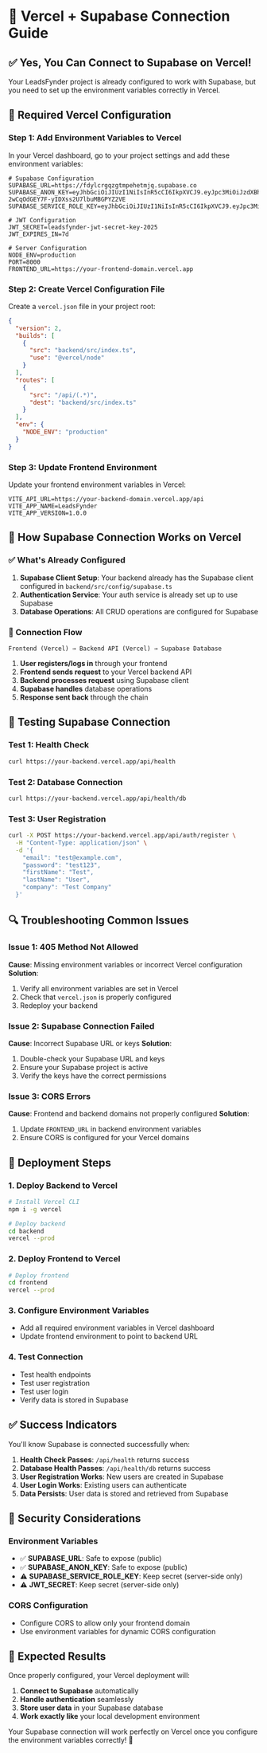 # 🚀 Vercel + Supabase Connection Guide

## ✅ Yes, You Can Connect to Supabase on Vercel!

Your LeadsFynder project is already configured to work with Supabase, but you need to set up the environment variables correctly in Vercel.

## 🔧 Required Vercel Configuration

### Step 1: Add Environment Variables to Vercel

In your Vercel dashboard, go to your project settings and add these environment variables:

```env
# Supabase Configuration
SUPABASE_URL=https://fdylcrgqzgtmpehetmjq.supabase.co
SUPABASE_ANON_KEY=eyJhbGciOiJIUzI1NiIsInR5cCI6IkpXVCJ9.eyJpc3MiOiJzdXBhYmFzZSIsInJlZiI6ImZkeWxjcmdxemd0bXBlaGV0bWpxIiwicm9sZSI6ImFub24iLCJpYXQiOjE3NTcxNTg4OTUsImV4cCI6MjA3MjczNDg5NX0.G7cYqR5Fx-2wCqOdGEY7F-yIDXss2U7lbuMBGPYZ2VE
SUPABASE_SERVICE_ROLE_KEY=eyJhbGciOiJIUzI1NiIsInR5cCI6IkpXVCJ9.eyJpc3MiOiJzdXBhYmFzZSIsInJlZiI6ImZkeWxjcmdxemd0bXBlaGV0bWpxIiwicm9sZSI6InNlcnZpY2Vfcm9sZSIsImlhdCI6MTc1NzE1ODg5NSwiZXhwIjoyMDcyNzM0ODk1fQ.0G5DahUWFZiDaUDNe9i4mc319_Ko23CGQljUcmnaTxo

# JWT Configuration
JWT_SECRET=leadsfynder-jwt-secret-key-2025
JWT_EXPIRES_IN=7d

# Server Configuration
NODE_ENV=production
PORT=8000
FRONTEND_URL=https://your-frontend-domain.vercel.app
```

### Step 2: Create Vercel Configuration File

Create a `vercel.json` file in your project root:

```json
{
  "version": 2,
  "builds": [
    {
      "src": "backend/src/index.ts",
      "use": "@vercel/node"
    }
  ],
  "routes": [
    {
      "src": "/api/(.*)",
      "dest": "backend/src/index.ts"
    }
  ],
  "env": {
    "NODE_ENV": "production"
  }
}
```

### Step 3: Update Frontend Environment

Update your frontend environment variables in Vercel:

```env
VITE_API_URL=https://your-backend-domain.vercel.app/api
VITE_APP_NAME=LeadsFynder
VITE_APP_VERSION=1.0.0
```

## 🎯 How Supabase Connection Works on Vercel

### ✅ What's Already Configured

1. **Supabase Client Setup**: Your backend already has the Supabase client configured in `backend/src/config/supabase.ts`
2. **Authentication Service**: Your auth service is already set up to use Supabase
3. **Database Operations**: All CRUD operations are configured for Supabase

### 🔄 Connection Flow

```
Frontend (Vercel) → Backend API (Vercel) → Supabase Database
```

1. **User registers/logs in** through your frontend
2. **Frontend sends request** to your Vercel backend API
3. **Backend processes request** using Supabase client
4. **Supabase handles** database operations
5. **Response sent back** through the chain

## 🧪 Testing Supabase Connection

### Test 1: Health Check
```bash
curl https://your-backend.vercel.app/api/health
```

### Test 2: Database Connection
```bash
curl https://your-backend.vercel.app/api/health/db
```

### Test 3: User Registration
```bash
curl -X POST https://your-backend.vercel.app/api/auth/register \
  -H "Content-Type: application/json" \
  -d '{
    "email": "test@example.com",
    "password": "test123",
    "firstName": "Test",
    "lastName": "User",
    "company": "Test Company"
  }'
```

## 🔍 Troubleshooting Common Issues

### Issue 1: 405 Method Not Allowed
**Cause**: Missing environment variables or incorrect Vercel configuration
**Solution**: 
1. Verify all environment variables are set in Vercel
2. Check that `vercel.json` is properly configured
3. Redeploy your backend

### Issue 2: Supabase Connection Failed
**Cause**: Incorrect Supabase URL or keys
**Solution**:
1. Double-check your Supabase URL and keys
2. Ensure your Supabase project is active
3. Verify the keys have the correct permissions

### Issue 3: CORS Errors
**Cause**: Frontend and backend domains not properly configured
**Solution**:
1. Update `FRONTEND_URL` in backend environment variables
2. Ensure CORS is configured for your Vercel domains

## 🚀 Deployment Steps

### 1. Deploy Backend to Vercel
```bash
# Install Vercel CLI
npm i -g vercel

# Deploy backend
cd backend
vercel --prod
```

### 2. Deploy Frontend to Vercel
```bash
# Deploy frontend
cd frontend
vercel --prod
```

### 3. Configure Environment Variables
- Add all required environment variables in Vercel dashboard
- Update frontend environment to point to backend URL

### 4. Test Connection
- Test health endpoints
- Test user registration
- Test user login
- Verify data is stored in Supabase

## ✅ Success Indicators

You'll know Supabase is connected successfully when:

1. **Health Check Passes**: `/api/health` returns success
2. **Database Health Passes**: `/api/health/db` returns success
3. **User Registration Works**: New users are created in Supabase
4. **User Login Works**: Existing users can authenticate
5. **Data Persists**: User data is stored and retrieved from Supabase

## 🔐 Security Considerations

### Environment Variables
- ✅ **SUPABASE_URL**: Safe to expose (public)
- ✅ **SUPABASE_ANON_KEY**: Safe to expose (public)
- ⚠️ **SUPABASE_SERVICE_ROLE_KEY**: Keep secret (server-side only)
- ⚠️ **JWT_SECRET**: Keep secret (server-side only)

### CORS Configuration
- Configure CORS to allow only your frontend domain
- Use environment variables for dynamic CORS configuration

## 🎉 Expected Results

Once properly configured, your Vercel deployment will:

1. **Connect to Supabase** automatically
2. **Handle authentication** seamlessly
3. **Store user data** in your Supabase database
4. **Work exactly like** your local development environment

Your Supabase connection will work perfectly on Vercel once you configure the environment variables correctly! 🚀

